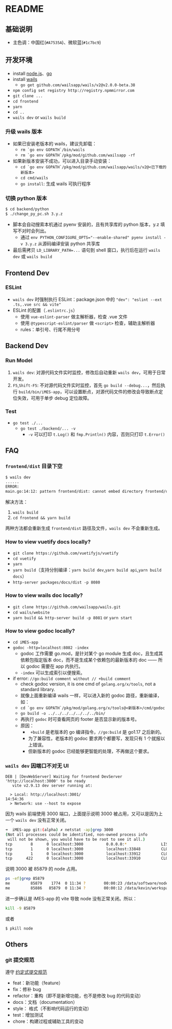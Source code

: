 # README

## 基础说明

- 主色调：中国红(`#A7535A`)、微软蓝(`#1c7bc9`)

## 开发环境

- install [node.js](http://nodejs.cn/)、[go](https://go.dev/doc/install)
- install [wails](https://wails.io/docs/gettingstarted/installation)
  - `go get github.com/wailsapp/wails/v2@v2.0.0-beta.38`
- `npm config set registry http://registry.npmmirror.com`
- `git clone ...`
- `cd frontend`
- `yarn`
- `cd ..`
- `wails dev` or `wails build`

### 升级 wails 版本

- 如果已安装老版本的 wails，建议先卸载：
  - `` rm `go env GOPATH`/bin/wails ``
  - `` rm `go env GOPATH`/pkg/mod/github.com/wailsapp -rf ``
- 如果新版本安装不成功，可以进入目录手动安装：
  - `` cd `go env GOPATH`/pkg/mod/github.com/wailsapp/wails/v2@<已下载的新版本> ``
  - `cd cmd/wails`
  - `go install`: 生成 wails 可执行程序

### 切换 python 版本

```sh
$ cd backend/python
$ ./change_py_pc.sh 3.y.z
```

- 脚本会自动搜索本机通过 pyenv 安装的，且有共享库的 python 版本，y.z 填写不对时会列出。
  - 通过 `env PYTHON_CONFIGURE_OPTS="--enable-shared" pyenv install -v 3.y.z` 从源码编译安装 python 共享库
- 最后需拷贝 `LD_LIBRARY_PATH=...` 语句到 shell 窗口，执行后在运行 `wails dev` 或 `wails build`

## Frontend Dev

### ESLint

- `wails dev` 时强制执行 ESLint：package.json 中的 `"dev": "eslint --ext .ts,.vue src && vite"`
- ESLint 的配置（`.eslintrc.js`）
  - 使用 `vue-eslint-parser` 做主解析器，检查 .vue 文件
  - 使用 `@typescript-eslint/parser` 做 `<script>` 检查，辅助主解析器
  - rules：单引号、行尾不用分号

## Backend Dev

### Run Model

1. `wails dev`: 对源代码文件实时监控，修改后自动重新 `wails dev`，可用于日常开发。
2. `F5`,`Shift-F5`: 不对源代码文件实时监控，首先 `go build --debug...`，然后执行 `build/bin/iMES-app`，可以设置断点，对源代码文件的修改会导致断点定位失效，可用于单步 debug 定位故障。

### Test

- `go test ./...`
  - `go test ./backend/... -v`
    - `-v` 可以打印 `t.Log()` 和 `fmp.Println()` 内容，否则只打印 `t.Error()`

## FAQ

### `frontend/dist` 目录下空

```sh
$ wails dev
......
ERROR:
main.go:14:12: pattern frontend/dist: cannot embed directory frontend/dist: contains no embeddable files
```

解决方法：

1. `wails build`
2. `cd frontend && yarn build`

两种方法都会重新生成 `frontend/dist` 路径及文件，`wails dev` 不会重新生成。

### How to view vuetify docs locally?

- `git clone https://github.com/vuetifyjs/vuetify`
- `cd vuetify`
- `yarn`
- `yarn build`（支持分别编译：`yarn build dev`,`yarn build api`,`yarn build docs`）
- `http-server packages/docs/dist -p 8080`

### How to view wails doc locally?

- `git clone https://github.com/wailsapp/wails.git`
- `cd wails/website`
- `yarn build && http-server build -p 8081` or `yarn start`

### How to view godoc locally?

- `cd iMES-app`
- `godoc -http=localhost:8082 -index`
  - godoc 工作需要 go.mod，是针对某个 go module 生成 doc，且生成其依赖包指定版本 doc，而不是生成某个依赖包的最新版本的 doc —— 所以 godoc 需要在 app 内执行。
  - `-index` 可以生成索引以便搜索。
- if error: `//go:build comment without // +build comment`
  - check godoc version, it is one cmd of `golang.org/x/tools`, not a standard library.
  - 就像上面重新编译 wails 一样，可以进入新的 godoc 路径，重新编译，如：
  - `` cd `go env GOPATH`/pkg/mod/golang.org/x/tools@<新版本>/cmd/godoc ``
  - `go build -o ../../../../../../../bin/`
  - 再执行 `godoc` 时可查看网页的 footer 是否显示新的版本号。
  - 原因：
    - ` +build` 是老版本的 go 编译指令，`//go:build` 是 go1.17 之后新的。
    - 为了兼容性，老版本的 godoc 要求两个都要写，发现只有 1 个就报以上错误。
    - 但新版本的 godoc 已经能够更智能的处理，不再做这个要求。

### `wails dev` 因端口不对无 UI

```
DEB | [DevWebServer] Waiting for frontend DevServer 'http://localhost:3000' to be ready
   vite v2.9.13 dev server running at:

  > Local: http://localhost:3001/                                                                                                                                                                                                                                    14:54:36
  > Network: use --host to expose
```

因为 wails 前端使用 3000 端口，上面提示说明 3000 被占用，又可以是因为上一个 `wails dev` 没有正常关闭。

```sh
➜  iMES-app git:(alpha) ✗ netstat -ap|grep 3000
(Not all processes could be identified, non-owned process info
 will not be shown, you would have to be root to see it all.)
tcp        8      0 localhost:3000          0.0.0.0:*               LISTEN      85879/node
tcp        1      0 localhost:3000          localhost:33848         CLOSE_WAIT  85879/node
tcp        1      0 localhost:3000          localhost:33912         CLOSE_WAIT  -
tcp      422      0 localhost:3000          localhost:33910         CLOSE_WAIT  -
```

说明 3000 被 85879 的 node 占用。

```sh
ps -ef|grep 85879
me         85879    1774  0 11:34 ?        00:00:23 /data/software/node/node-v18.2.0-linux-x64/bin/node /data/kevin/workspace/kproject/imes/iMES-app/frontend/node_modules/.bin/vite
me         85886   85879  0 11:34 ?        00:00:12 /data/kevin/workspace/kproject/imes/iMES-app/frontend/node_modules/esbuild-linux-64/bin/esbuild --service=0.14.43 --ping
```

进一步确认是 iMES-app 的 vite 导致 node 没有正常关闭。所以：

```sh
kill -9 85879
```

或者

```sh
$ pkill node
```

## Others

### git 提交规范

遵守 [约定式提交规范](https://www.conventionalcommits.org/zh-hans/)

- feat：新功能（feature）
- fix：修补 bug
- refactor：重构（即不是新增功能，也不是修改 bug 的代码变动）
- docs：文档（documentation）
- style： 格式（不影响代码运行的变动）
- test：增加测试
- chore：构建过程或辅助工具的变动
